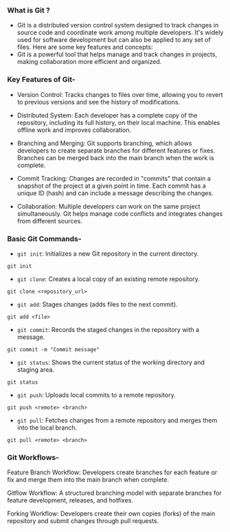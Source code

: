 ### What is Git ?
- Git is a distributed version control system designed to track changes in source code and coordinate work among multiple developers. It's widely used for software development but can also be applied to any set of files. Here are some key features and concepts:
- Git is a powerful tool that helps manage and track changes in projects, making collaboration more efficient and organized.
  
### Key Features of Git-
- Version Control: Tracks changes to files over time, allowing you to revert to previous versions and see the history of modifications.

- Distributed System: Each developer has a complete copy of the repository, including its full history, on their local machine. This enables offline work and improves collaboration.

- Branching and Merging: Git supports branching, which allows developers to create separate branches for different features or fixes. Branches can be merged back into the main branch when the work is complete.

- Commit Tracking: Changes are recorded in "commits" that contain a snapshot of the project at a given point in time. Each commit has a unique ID (hash) and can include a message describing the changes.

- Collaboration: Multiple developers can work on the same project simultaneously. Git helps manage code conflicts and integrates changes from different sources.

### Basic Git Commands-
- `git init`: Initializes a new Git repository in the current directory.
```
git init
```
- `git clone`: Creates a local copy of an existing remote repository.
```
git clone <repository_url>
````
- `git add`: Stages changes (adds files to the next commit).
```
git add <file>
```
- `git commit`: Records the staged changes in the repository with a message.
```
git commit -m "Commit message"
```
- `git status`: Shows the current status of the working directory and staging area.
```
git status
```
- `git push`: Uploads local commits to a remote repository.
```
git push <remote> <branch>
```
- `git pull`: Fetches changes from a remote repository and merges them into the local branch.
```
git pull <remote> <branch>
```

### Git Workflows-
Feature Branch Workflow: Developers create branches for each feature or fix and merge them into the main branch when complete.

Gitflow Workflow: A structured branching model with separate branches for feature development, releases, and hotfixes.

Forking Workflow: Developers create their own copies (forks) of the main repository and submit changes through pull requests.
